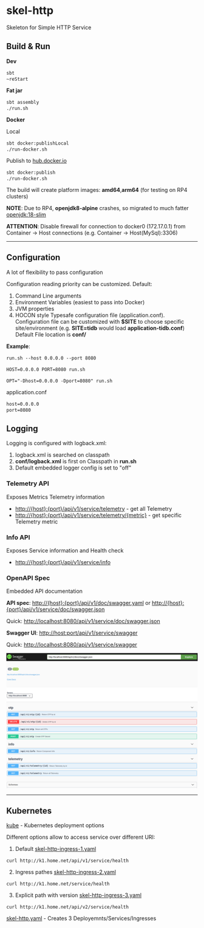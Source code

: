 # skel-http

Skeleton for Simple HTTP Service

## Build & Run

__Dev__
```
sbt
~reStart
```

__Fat jar__
```
sbt assembly
./run.sh
```

__Docker__

Local 
```
sbt docker:publishLocal
./run-docker.sh
```

Publish to [hub.docker.io](hub.docker.io)
```
sbt docker:publish
./run-docker.sh
```
The build will create platform images: __amd64__,__arm64__ (for testing on RP4 clusters)

__NOTE__: Due to RP4, __openjdk8-alpine__ crashes, so migrated to much fatter [openjdk:18-slim](https://hub.docker.com/layers/openjdk/library/openjdk/18-slim/images/sha256-6a92cfcaaf66ea5fac0b7c4b4faecb5ab389485062d3b49670bd792232b36f8b?context=explore)


__ATTENTION__: Disable firewall for connection to docker0 (172.17.0.1) from Container -> Host connections (e.g. Container -> Host(MySql):3306)

----

## Configuration

A lot of flexibility to pass configuration 

Configuration reading priority can be customized. Default:

1. Command Line arguments
2. Environment Variables (easiest to pass into Docker)
3. JVM properties
4. HOCON style Typesafe configuration file (application.conf). 
   Configuration file can be customized with __$SITE__ to choose specific site/environment (e.g. __SITE=tidb__ would load __application-tidb.conf__)
   Default File location is __conf/__

__Example__:

```
run.sh --host 0.0.0.0 --port 8080
```

```
HOST=0.0.0.0 PORT=8080 run.sh
```

```
OPT="-Dhost=0.0.0.0 -Dport=8080" run.sh
```

application.conf
```
host=0.0.0.0
port=8080
```

## Logging

Logging is configured with logback.xml:

1. logback.xml is searched on classpath
1. __conf/logback.xml__ is first on Classpath in __run.sh__
2. Default embedded logger config is set to "off"

### Telemetry API

Exposes Metrics Telemetry information

- [http://{host}:{port}/api/v1/service/telemetry](http://{host}:{port}/api/v1/service/telemetry) - get all Telemetry
- [http://{host}:{port}/api/v1/service/telemetry/{metric}](http://{host}:{port}/api/v1/service/telemetry/{metric}) - get specific Telemetry metric


### Info API

Exposes Service information and Health check

- [http://{host}:{port}/api/v1/service/info](http://{host}:{port}/api/v1/service/info)


### OpenAPI Spec

Embedded API documentation

__API spec__: [http://{host}:{port}/api/v1/doc/swagger.yaml](http://{host}:{port}/api/v1/service/doc/swagger.yaml) or [http://{host}:{port}/api/v1/service/doc/swagger.json](http://{host}:{port}/api/v1/service/doc/swagger.json)

Quick: [http://localhost:8080/api/v1/service/doc/swagger.json](http://localhost:8080/api/v1/service/doc/swagger.json)

__Swagger UI__: [http://host:port/api/v1/service/swagger](http://host:port/api/v1/service/swagger)

Quick: [http://localhost:8080/api/v1/service/swagger](http://localhost:8080/api/v1/service/swagger)

<img src="doc/scr-swagger.png" width="850">

----
## Kubernetes

[kube](kube) - Kubernetes deployment options

Different options allow to access service over different URI:

1. Default [skel-http-ingress-1.yaml](skel-http-ingress-1.yaml)
```
curl http://k1.home.net/api/v1/service/health
```

2. Ingress pathes [skel-http-ingress-2.yaml](skel-http-ingress-2.yaml)
```
curl http://k1.home.net/service/health
```

3. Explicit path with version [skel-http-ingress-3.yaml](skel-http-ingress-3.yaml)
```
curl http://k1.home.net/api/v2/service/health
```

[skel-http.yaml](skel-http.yaml) - Creates 3 Deployemnts/Services/Ingresses
